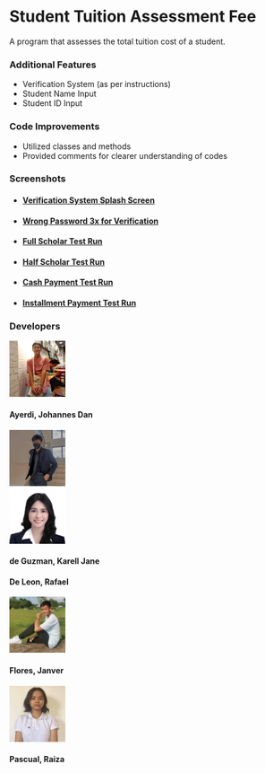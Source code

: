 # Student Tuition Assessment Fee
A program that assesses the total tuition cost of a student.

### Additional Features
- Verification System (as per instructions)
- Student Name Input
- Student ID Input

### Code Improvements
- Utilized classes and methods
- Provided comments for clearer understanding of codes

### Screenshots

- #### [Verification System Splash Screen](tests/Starting.jpg?raw=true)
- #### [Wrong Password 3x for Verification](tests/WrongPassword.jpg?raw=true)
- #### [Full Scholar Test Run](tests/FullScholarTest.jpg?raw=true)
- #### [Half Scholar Test Run](tests/HalfScholarTest.jpg?raw=true)
- #### [Cash Payment Test Run](tests/NonScholarCashTest.jpg?raw=true)
- #### [Installment Payment Test Run](tests/NonScholarInstallmentTest.jpg?raw=true)

### Developers

<img src = devs/Johannes.jpg title = "Johannes" width = "100" height = "100" alt="Johannes">
<br>

#### Ayerdi, Johannes Dan

<img src = devs/Rafael.jpg title = "Johannes" width = "100" height = "100" alt = "Rafael">
<br>

<img src = devs/Karell.jpg title = "Karell" width = "100" height = "100" alt = "Karell">
<br>

#### de Guzman, Karell Jane

#### De Leon, Rafael

<img src = devs/Janver.jpg title = "Johannes" width = "100" height = "100" alt = "Janver">
<br>

#### Flores, Janver

<img src = devs/Raiza.jpg title = "Raiza" width = "100" height = "100" alt = "Raiza">
<br>

#### Pascual, Raiza

